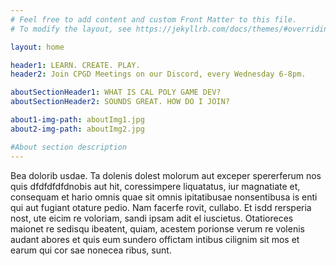 ```yaml
---
# Feel free to add content and custom Front Matter to this file.
# To modify the layout, see https://jekyllrb.com/docs/themes/#overriding-theme-defaults

layout: home

header1: LEARN. CREATE. PLAY.
header2: Join CPGD Meetings on our Discord, every Wednesday 6-8pm.

aboutSectionHeader1: WHAT IS CAL POLY GAME DEV?
aboutSectionHeader2: SOUNDS GREAT. HOW DO I JOIN?

about1-img-path: aboutImg1.jpg
about2-img-path: aboutImg2.jpg

#About section description
---
```

Bea dolorib usdae. Ta dolenis dolest molorum aut exceper spererferum nos quis dfdfdfdfdnobis aut hit, coressimpere liquatatus, iur magnatiate et, consequam et hario omnis quae sit omnis ipitatibusae nonsentibusa is enti qui aut fugiant otature pedio. Nam facerfe rovit, cullabo. Et isdd rersperia nost, ute eicim re voloriam, sandi ipsam adit el iuscietus.
Otatioreces maionet re sedisqu ibeatent, quiam, acestem porionse verum re volenis audant abores et quis eum sundero offictam intibus cilignim sit mos et earum qui cor sae nonecea ribus, sunt.